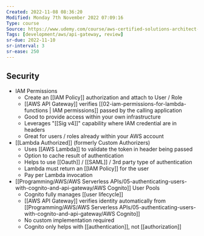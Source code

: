 ```yaml
---
Created: 2022-11-08 08:36:20
Modified: Monday 7th November 2022 07:09:16
Type: course
Source: https://www.udemy.com/course/aws-certified-solutions-architect-associate-saa-c01/?xref=E0Aed11STH4LPUQvCz0GJFABTmM=
Tags: [development/aws/api-gateway, review]
sr-due: 2022-11-10
sr-interval: 3
sr-ease: 250
---
```


## Security

- IAM Permissions
    - Create an [[IAM Policy]] authorization and attach to User / Role
    - [[AWS API Gateway]] verifies [[02-iam-permissions-for-lambda-functions | IAM permissions]] passed by the calling application
    - Good to provide access within your own infrastructure
    - Leverages "[[Sig v4]]" capability where IAM credential are in headers
    - Great for users / roles already within your AWS account
- [[Lambda Authorized]] (formerly Custom Authorizers)
    - Uses [[AWS Lambda]] to validate the token in header being passed
    - Option to cache result of authentication
    - Helps to use [[Oauth]] / [[SAML]] / 3rd party type of authentication
    - Lambda must return an [[IAM Policy]] for the user
    - Pay per Lambda invocation
- [[Programming/AWS/AWS Serverless APIs/05-authenticating-users-with-cognito-and-api-gateway/AWS Cognito]] User Pools
    - Cognito fully manages [[user lifecycle]]
    - [[AWS API Gateway]] verifies identity automatically from [[Programming/AWS/AWS Serverless APIs/05-authenticating-users-with-cognito-and-api-gateway/AWS Cognito]]
    - No custom implementation required
    - Cognito only helps with [[authentication]], not [[authorization]]